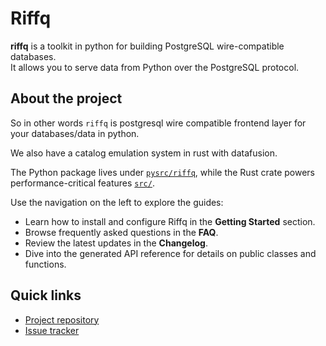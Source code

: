 # Riffq 

**riffq** is a toolkit in python for building PostgreSQL wire-compatible databases.  
It allows you to serve data from Python over the PostgreSQL protocol. 

## About the project

So in other words `riffq` is postgresql wire compatible frontend layer for your databases/data in python.

We also have a catalog emulation system in rust with datafusion.

The Python package lives under [`pysrc/riffq`](../pysrc/riffq), while the Rust crate powers performance-critical features [`src/`](../src/).

Use the navigation on the left to explore the guides:

- Learn how to install and configure Riffq in the **Getting Started** section.
- Browse frequently asked questions in the **FAQ**.
- Review the latest updates in the **Changelog**.
- Dive into the generated API reference for details on public classes and functions.

## Quick links

- [Project repository](https://github.com/ybrs/riffq)
- [Issue tracker](https://github.com/ybrs/riffq/issues)

